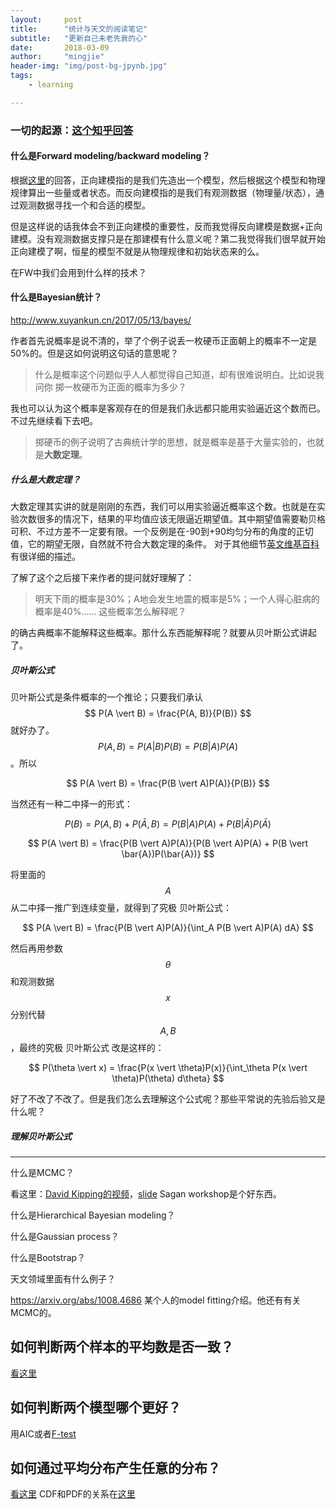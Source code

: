 ```yaml
---
layout:     post
title:      "统计与天文的阅读笔记"
subtitle:   "更新自己未老先衰的心"
date:       2018-03-09
author:     "mingjie"
header-img: "img/post-bg-jpynb.jpg"
tags:
    - learning

---
```


### 一切的起源：[这个知乎回答](https://www.zhihu.com/question/266225629)

#### 什么是Forward modeling/backward modeling？

根据[这里](https://astronomy.stackexchange.com/questions/19687/what-does-forward-modeling-mean)的回答，正向建模指的是我们先造出一个模型，然后根据这个模型和物理规律算出一些量或者状态。而反向建模指的是我们有观测数据（物理量/状态），通过观测数据寻找一个和合适的模型。

但是这样说的话我体会不到正向建模的重要性，反而我觉得反向建模是数据+正向建模。没有观测数据支撑只是在那建模有什么意义呢？第二我觉得我们很早就开始正向建模了啊，恒星的模型不就是从物理规律和初始状态来的么。


在FW中我们会用到什么样的技术？

#### 什么是Bayesian统计？
http://www.xuyankun.cn/2017/05/13/bayes/

作者首先说概率是说不清的，举了个例子说丢一枚硬币正面朝上的概率不一定是50%的。但是这如何说明这句话的意思呢？
> 什么是概率这个问题似乎人人都觉得自己知道，却有很难说明白。比如说我问你 掷一枚硬币为正面的概率为多少？

我也可以认为这个概率是客观存在的但是我们永远都只能用实验逼近这个数而已。不过先继续看下去吧。

> 掷硬币的例子说明了古典统计学的思想，就是概率是基于大量实验的，也就是**大数定理**。

##### 什么是大数定理？

大数定理其实讲的就是刚刚的东西，我们可以用实验逼近概率这个数。也就是在实验次数很多的情况下，结果的平均值应该无限逼近期望值。其中期望值需要勒贝格可积、不过方差不一定要有限。一个反例是在-90到+90均匀分布的角度的正切值，它的期望无限，自然就不符合大数定理的条件。
对于其他细节[英文维基百科](https://en.wikipedia.org/wiki/Law_of_large_numbers)有很详细的描述。

了解了这个之后接下来作者的提问就好理解了：

> 明天下雨的概率是30%；A地会发生地震的概率是5%；一个人得心脏病的概率是40%…… 这些概率怎么解释呢？

的确古典概率不能解释这些概率。那什么东西能解释呢？就要从贝叶斯公式讲起了。

##### 贝叶斯公式

贝叶斯公式是条件概率的一个推论；只要我们承认$$ P(A \vert B) = \frac{P(A, B)}{P(B)} $$就好办了。$$ P(A, B) = P(A \vert B)P(B) = P(B \vert A)P(A) $$。所以

$$ P(A \vert B) = \frac{P(B \vert A)P(A)}{P(B)} $$

当然还有一种二中择一的形式：

$$ P(B) = P(A, B) + P(\bar{A}, B) = P(B \vert A)P(A) + P(B \vert \bar{A})P(\bar{A}) $$

$$ P(A \vert B) = \frac{P(B \vert A)P(A)}{P(B \vert A)P(A) + P(B \vert \bar{A})P(\bar{A})} $$

将里面的$$ A $$从二中择一推广到连续变量，就得到了究极 贝叶斯公式：

$$ P(A \vert B) = \frac{P(B \vert A)P(A)}{\int_A P(B \vert A)P(A) dA} $$

然后再用参数$$ \theta $$和观测数据$$ x $$分别代替$$ A, B $$，最终的究极 贝叶斯公式 改是这样的：

$$ P(\theta \vert x) = \frac{P(x \vert \theta)P(x)}{\int_\theta P(x \vert \theta)P(\theta) d\theta} $$

好了不改了不改了。但是我们怎么去理解这个公式呢？那些平常说的先验后验又是什么呢？

##### 理解贝叶斯公式

------------
什么是MCMC？

看这里：[David Kipping的视频](https://www.youtube.com/watch?v=vTUwEu53uzs)，[slide](https://github.com/davidkipping)
Sagan workshop是个好东西。

什么是Hierarchical Bayesian modeling？

什么是Gaussian process？

什么是Bootstrap？

天文领域里面有什么例子？

https://arxiv.org/abs/1008.4686 某个人的model fitting介绍。他还有有关MCMC的。


## 如何判断两个样本的平均数是否一致？

[看这里](https://www.itl.nist.gov/div898/handbook/eda/section3/eda353.htm)

## 如何判断两个模型哪个更好？

用AIC或者[F-test](http://people.reed.edu/~jones/Courses/P24.pdf)

## 如何通过平均分布产生任意的分布？

[看这里](http://blog.codinglabs.org/articles/methods-for-generating-random-number-distributions.html)
CDF和PDF的关系在[这里](https://zh.wikipedia.org/wiki/%E7%B4%AF%E7%A7%AF%E5%88%86%E5%B8%83%E5%87%BD%E6%95%B0)

